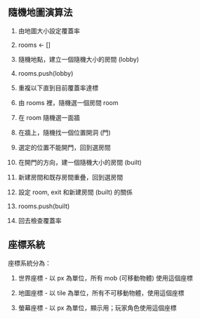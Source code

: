 <!---
  @file       design.md
  @brief      The design notes about the RAID project.
  @author     Yiwei Chiao (ywchiao@gmail.com)
  @date       10/12/2018 created.
  @date       10/12/2018 last modified.
  @version    0.1.0
  @since      0.1.0
  @copyright  CC-BY, © 2018 Yiwei Chiao
-->

## 隨機地圖演算法

1. 由地圖大小設定覆蓋率

1. rooms <- []

1. 隨機地點，建立一個隨機大小的房間 (lobby)

1. rooms.push(lobby)

1. 重複以下直到目前覆蓋率達標

1. 由 rooms 裡，隨機選一個房間 room

1. 在 room 隨機選一面牆

1. 在牆上，隨機找一個位置開洞 (門)

1. 選定的位置不能開門，回到選房間

1. 在開門的方向，建一個隨機大小的房間 (built)

1. 新建房間和既存房間重疊，回到選房間

1. 設定 room, exit 和新建房間 (built) 的關係

1. rooms.push(built)

1. 回去檢查覆蓋率


## 座標系統

  座標系統分為：

  1. 世界座標 - 以 px 為單位，所有 mob (可移動物體) 使用這個座標

  1. 地圖座標 - 以 tile 為單位，所有不可移動物體，使用這個座標

  1. 螢幕座標 - 以 px 為單位，顯示用；玩家角色使用這個座標

